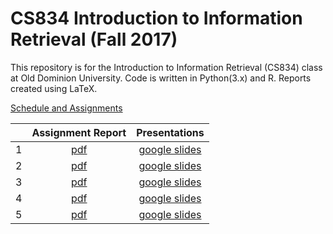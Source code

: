 # CS834 Introduction to Information Retrieval (Fall 2017)

This repository is for the Introduction to Information Retrieval (CS834) class at Old Dominion University. Code is written in Python(3.x) and R. Reports created using LaTeX.

[Schedule and Assignments](https://github.com/phonedude/cs834-f17/blob/master/index.md)

||Assignment Report|Presentations|
|:--------:|:--------:|:---:|
|1| [pdf](./assignments/A1/docs/assignment1.pdf)|[google slides](https://docs.google.com/presentation/d/1eau_8C03Lz_89oHDMq0hZ525wRUfiwwXmBYQxyrGdbw/edit?usp=sharing)|
|2| [pdf](./assignments/A2/docs/assignment2.pdf)|[google slides](https://docs.google.com/presentation/d/1DVG0fxRekgfrtf18ZsAU1rYtGo5Y5jEqXB-z3J17yA4/edit?usp=sharing)|
|3| [pdf](./assignments/A3/docs/assignment3.pdf)|[google slides](https://docs.google.com/presentation/d/1Bbn591xGmz5HjdhAnCN9nJSdh7xgADJj2FdLCigPSSM/edit?usp=sharing)|
|4| [pdf](./assignments/A4/docs/assignment4.pdf)|[google slides](https://docs.google.com/presentation/d/1gvVm5u2Vxkxp1bS_W0EoNratkWTIEDPJEKxAb9t-X5w/edit?usp=sharing)|
|5| [pdf](./assignments/A5/docs/assignment5.pdf)|[google slides](https://docs.google.com/presentation/d/1r4v2XmgIjOG9kgCQ0HW9blf5K-lmnqMrY6OJybMv_5o/edit?usp=sharing)|
